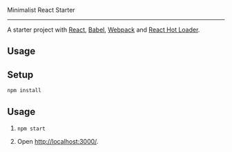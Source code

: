 Minimalist React Starter

---
 
A starter project with [React](https://facebook.github.io/react/), [Babel](http://babeljs.io/), [Webpack](http://webpack.github.io/) and [React Hot Loader](https://github.com/gaearon/react-hot-loader).

Usage
---


Setup
---
 
```
npm install
```
 
Usage
---

1. `npm start`

2. Open [http://localhost:3000/](http://localhost:3000/).
